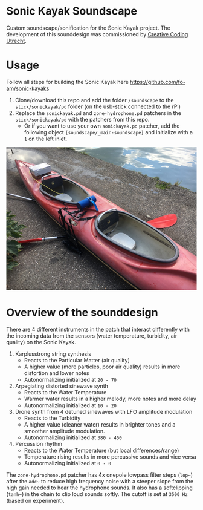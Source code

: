 # Sonic Kayak Soundscape

Custom soundscape/sonification for the Sonic Kayak project. The development of this sounddesign was commissioned by [Creative Coding Utrecht](www.creativecodingutrecht.nl).

# Usage

Follow all steps for building the Sonic Kayak here https://github.com/fo-am/sonic-kayaks

1. Clone/download this repo and add the folder `/soundscape` to the `stick/sonickayak/pd` folder (on the usb-stick connected to the rPi)
2. Replace the `sonickayak.pd` and `zone-hydrophone.pd` patchers in the `stick/sonickayak/pd` with the patchers from this repo.
	- Or if you want to use your own `sonickayak.pd` patcher, add the following object `[soundscape/_main-soundscape]` and initialize with a `1` on the left inlet.

![Sonic Kayak](./images/kayak.jpg)

# Overview of the sounddesign

There are 4 different instruments in the patch that interact differently with the incoming data from the sensors (water temperature, turbidity, air quality) on the Sonic Kayak.

1. Karplusstrong string synthesis
	- Reacts to the Particular Matter (air quality)
	- A higher value (more particles, poor air quality) results in more distortion and lower notes
	- Autonormalizing initialized at `20 - 70`
2. Arpegiating distorted sinewave synth
	- Reacts to the Water Temperature
	- Warmer water results in a higher melody, more notes and more delay
	- Autonormalizing initialized at `10 - 20`
3. Drone synth from 4 detuned sinewaves with LFO amplitude modulation
	- Reacts to the Turbidity
	- A higher value (cleaner water) results in brighter tones and a smoother amplitude modulation.
	- Autonormalizing initialized at `380 - 450`
4. Percussion rhythm
	- Reacts to the Water Temperature (but local differences/range)
	- Temperature rising results in more percussive sounds and vice versa
	- Autonormalizing initialized at `0 - 0`

The `zone-hydrophone.pd` patcher has 4x onepole lowpass filter steps (`lop~`) after the `adc~` to reduce high frequency noise with a steeper slope from the high gain needed to hear the hydrophone sounds. It also has a softclipping (`tanh~`) in the chain to clip loud sounds softly. The cutoff is set at `3500 Hz` (based on experiment).
